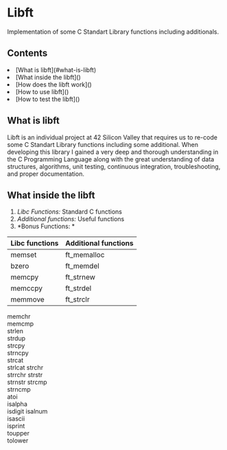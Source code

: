 **Libft**
======================== 
Implementation of some C Standart Library functions including additionals.

**Contents**
-----------------------
<li> [What is libft](#what-is-libft)
<li> [What inside the libft]()
<li> [How does the libft work]()
<li> [How to use libft]()
<li> [How to test the libft]()


**What is libft**
-----------------------
Libft is an individual project at 42 Silicon Valley that requires us to re-code some C Standart Library functions including some additional. When developing this library I gained a very deep and thorough understanding in the C  Programming Language along with the great understanding of data structures, algorithms, unit testing, continuous integration, troubleshooting, and proper documentation.

**What inside the libft**
-----------------------------
1. *Libc Functions:* Standard C functions
2. *Additional functions:* Useful functions
3. *Bonus Functions: *

Libc functions | Additional functions |
:----------- | :----------------------|
memset	     |    ft_memalloc
bzero		     |    ft_memdel	
memcpy		   |    ft_strnew	
memccpy	     |    ft_strdel
memmove	     |    ft_strclr	
memchr		
memcmp	
strlen		
strdup		
strcpy		
strncpy			
strcat		
strlcat	
strchr		
strrchr
strstr		
strnstr	
strcmp		
strncmp		
atoi	
isalpha		
isdigit	
isalnum		
isascii		
isprint		
toupper		
tolower		


